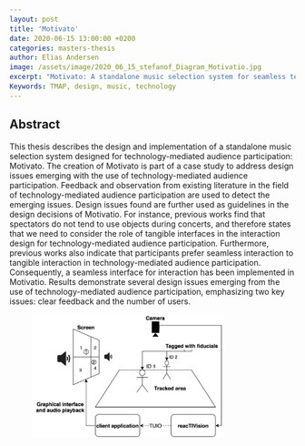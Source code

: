 ```yaml
---
layout: post
title: 'Motivato'
date: 2020-06-15 13:00:00 +0200
categories: masters-thesis
author: Elias Andersen
image: /assets/image/2020_06_15_stefanof_Diagram_Motivatio.jpg
excerpt: "Motivato: A standalone music selection system for seamless technology-mediated audience participation."
Keywords: TMAP, design, music, technology
---
```


## Abstract

This thesis describes the design and implementation of a standalone music selection system designed for technology-mediated audience participation: Motivato.
The creation of Motivato is part of a case study to address design issues emerging with the use of technology-mediated audience participation.
Feedback and observation from existing literature in the field of technology-mediated audience participation are used to detect the emerging issues.
Design issues found are further used as guidelines in the design decisions of Motivatio.
For instance, previous works find that spectators do not tend to use objects during concerts, and therefore states that we need to consider the role of tangible interfaces in the interaction design for technology-mediated audience participation.
Furthermore, previous works also indicate that participants prefer seamless interaction to tangible interaction in technology-mediated audience participation.
Consequently, a seamless interface for interaction has been implemented in Motivatio. Results demonstrate several design issues emerging from the use of technology-mediated audience participation, emphasizing two key issues: clear feedback and the number of users.


<figure>
<img src="/assets/image/2020_06_15_stefanof_Diagram_Motivatio.jpg" width = "80%" align="center" />
</figure>
